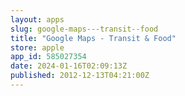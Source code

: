 ```yaml
---
layout: apps
slug: google-maps---transit--food
title: "Google Maps - Transit & Food"
store: apple
app_id: 585027354
date: 2024-01-16T02:09:13Z
published: 2012-12-13T04:21:00Z
---
```

